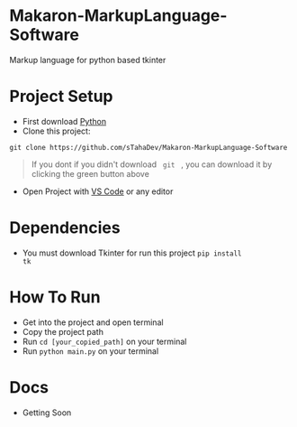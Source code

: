 # Makaron-MarkupLanguage-Software
 Markup language for python based tkinter
# Project Setup
- First download [Python](https://www.python.org/)
- Clone this project:
```
git clone https://github.com/sTahaDev/Makaron-MarkupLanguage-Software
```
> If you dont if you didn't download <code> git </code> , you can download it by clicking the green button above

- Open Project with [VS Code](https://code.visualstudio.com/) or any editor
# Dependencies
- You must download Tkinter for run this project
<code>pip install tk</code>
# How To Run
- Get into the project and open terminal
- Copy the project path
- Run <code>cd [your_copied_path]</code> on your terminal
- Run <code>python main.py</code> on your terminal

# Docs
- Getting Soon
